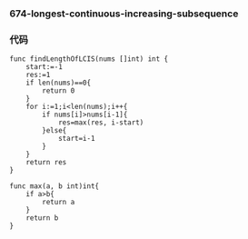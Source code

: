 ### 674-longest-continuous-increasing-subsequence
### 代码
```
func findLengthOfLCIS(nums []int) int {
    start:=-1
    res:=1
    if len(nums)==0{
        return 0
    }
    for i:=1;i<len(nums);i++{
        if nums[i]>nums[i-1]{
            res=max(res, i-start)
        }else{
            start=i-1
        }
    }
    return res
}

func max(a, b int)int{
    if a>b{
        return a
    }
    return b
}
```